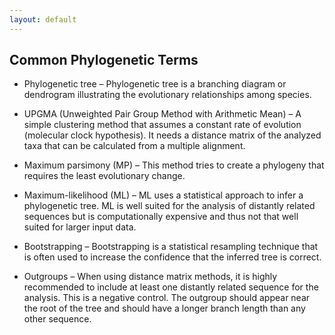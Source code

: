 ```yaml
---
layout: default
---
```

## Common Phylogenetic Terms

* Phylogenetic tree – Phylogenetic tree is a branching diagram or dendrogram illustrating the evolutionary relationships among species.

* UPGMA (Unweighted Pair Group Method with Arithmetic Mean) – A simple clustering method that assumes a constant rate of evolution (molecular clock hypothesis). It needs a distance matrix of the analyzed taxa that can be calculated from a multiple alignment.

* Maximum parsimony (MP) – This method tries to create a phylogeny that requires the least evolutionary change.

* Maximum-likelihood (ML) – ML uses a statistical approach to infer a phylogenetic tree. ML is well suited for the analysis of distantly related sequences but is computationally expensive and thus not that well suited for larger input data.

* Bootstrapping – Bootstrapping is a statistical resampling technique that is often used to increase the confidence that the inferred tree is correct.

* Outgroups – When using distance matrix methods, it is highly recommended to include at least one distantly related sequence for the analysis. This is a negative control. The outgroup should appear near the root of the tree and should have a longer branch length than any other sequence.
